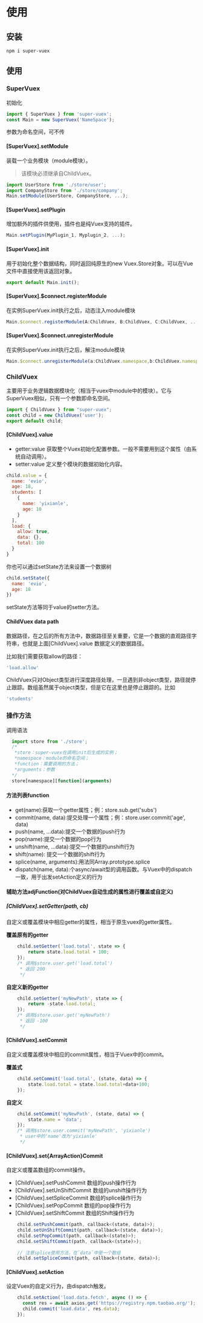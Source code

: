 # 使用

## 安装

```shell
npm i super-vuex
```
## 使用


### SuperVuex
初始化
```javascript
import { SuperVuex } from 'super-vuex';
const Main = new SuperVuex('NameSpace');
```
参数为命名空间，可不传

#### [SuperVuex].setModule
装载一个业务模块（module模块）。
> 该模块必须继承自ChildVuex。

```javascript
import UserStore from './store/user';
import CompanyStore from './store/company';
Main.setModule(UserStore, CompanyStore, ...);
```

#### [SuperVuex].setPlugin
增加额外的插件供使用，插件也是纯Vuex支持的插件。
```javascript
Main.setPlugin(MyPlugin_1, Myplugin_2, ...);
```
#### [SuperVuex].init
用于初始化整个数据结构，同时返回纯原生的new Vuex.Store对象。可以在Vue文件中直接使用该返回对象。
```javascript
export default Main.init();
```

#### [SuperVuex].$connect.registerModule

在实例SuperVuex.init执行之后，动态注入module模块
```javascript
Main.$connect.registerModule(A:ChildVuex, B:ChildVuex, C:ChildVuex, ...);
```
#### [SuperVuex].$connect.unregisterModule

在实例SuperVuex.init执行之后，解注module模块
```javascript
Main.$connect.unregisterModule(a:ChildVuex.namespace,b:ChildVuex.namespace,c:ChildVuex.namespace, ...);
```

### ChildVuex
主要用于业务逻辑数据模块化（相当于vuex中module中的模块）。它与SuperVuex相似，只有一个参数即命名空间。
```javascript
import { ChildVuex } from "super-vuex";
const child = new ChildVuex('user');
export default child;
```
#### [ChildVuex].value

- getter:value 获取整个Vuex初始化配置参数。一般不需要用到这个属性（由系统自动调用）。
- setter:value 定义整个模块的数据初始化内容。

```javascript
child.value = {
  name: 'evio',
  age: 18,
  students: [
    {
      name: 'yixianle',
      age: 10
    }
  ],
  load: {
    allow: true,
    data: {},
    total: 100
  }
}
```
你也可以通过setState方法来设置一个数据树
```javascript
child.setState({
  name: 'evio',
  age: 18
})
```
setState方法等同于value的setter方法。

#### ChildVuex data path
数据路径，在之后的所有方法中，数据路径至关重要，它是一个数据的直观路径字符串，也就是上面[ChildVuex].value 数据定义的数据路径。

比如我们需要获取allow的路径：
```javascript
'load.allow'
```
ChildVuex只对Object类型进行深度路径处理，一旦遇到非object类型，路径就停止跟踪。数组虽然属于object类型，但是它在这里也是停止跟踪的。比如
```javascript
'students'
```

### 操作方法

调用语法
```javascript
  import store from './store';
  /*
   *store：super-vuex在调用init后生成的实例；
   *namespace：module的命名空间；
   *function：需要调用的方法；
   *arguments：参数
  */
  store[namespace][function](arguments)
```

#### 方法列表function
- get(name):获取一个getter属性；例：store.sub.get('subs')
- commit(name, data):提交处理一个属性；例：store.user.commit('age', data)
- push(name, ...data):提交一个数据的push行为
- pop(name):提交一个数据的pop行为
- unshift(name, ...data):提交一个数据的unshift行为
- shift(name): 提交一个数据的shift行为
- splice(name, arguments):用法同Array.prototype.splice
- dispatch(name, data):个async/await型的调用函数。与Vuex中的dispatch一致，用于出发setAction定义的行为

#### 辅助方法adjFunction(对ChildVuex自动生成的属性进行覆盖或自定义)

##### [ChildVuex].setGetter(path, cb)
自定义或覆盖模块中相应getter的属性，相当于原生vuex的getter属性。

**覆盖原有的getter**
```javascript
    child.setGetter('load.total', state => {
        return state.load.total + 100;
    });
    /* 调用$store.user.get('load.total') 
     * 返回 200
     */
```
**自定义新的getter**

```javascript
    child.setGetter('myNewPath', state => {
        return -state.load.total;
    });
    /* 调用$store.user.get('myNewPath') 
     * 返回 -100
     */
```

#### [ChildVuex].setCommit
自定义或覆盖模块中相应的commit属性，相当于Vuex中的commit。

**覆盖式**
```javascript
    child.setCommit('load.total', (state, data) => {
        state.load.total = state.load.total+data+100;
    });
```

**自定义**
```javascript
    child.setCommit('myNewPath', (state, data) => {
        state.name = 'data';
    });
    /* 调用$store.user.commit('myNewPath', 'yixianle') 
     * user中的'name'改为'yixianle'
     */
```

#### [ChildVuex].set{ArrayAction}Commit
自定义或覆盖数组的commit操作。
- [ChildVuex].setPushCommit 数组的push操作行为
- [ChildVuex].setUnShiftCommit 数组的unshift操作行为
- [ChildVuex].setSpliceCommit 数组的splice操作行为
- [ChildVuex].setPopCommit 数组的pop操作行为
- [ChildVuex].setShiftCommit 数组的Shift操作行为

```javascript
    child.setPushCommit(path, callback<(state, data)>);
    child.setUnShiftCommit(path, callback<(state, data)>);
    child.setPopCommit(path, callback<(state)>);
    child.setShiftCommit(path, callback<(state)>);
    
    // 注意splice使用方法，在`data`中是一个数组
    child.setSpliceCommit(path, callback<(state, data)>);
```

#### [ChildVuex].setAction
设定Vuex的自定义行为，由dispatch触发。

```javascript
    child.setAction('load.data.fetch', async () => {
      const res = await axios.get('https://registry.npm.taobao.org/');
      child.commit('load.data', res.data);
    });
```


